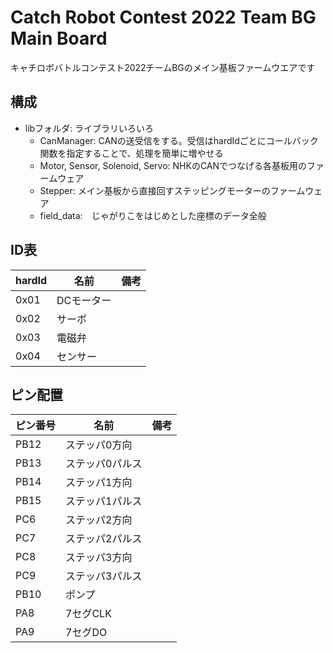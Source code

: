 # Catch Robot Contest 2022 Team BG Main Board

キャチロボバトルコンテスト2022チームBGのメイン基板ファームウエアです

## 構成
- libフォルダ: ライブラリいろいろ
  - CanManager: CANの送受信をする。受信はhardIdごとにコールバック関数を指定することで、処理を簡単に増やせる
  - Motor, Sensor, Solenoid, Servo: NHKのCANでつなげる各基板用のファームウェア
  - Stepper: メイン基板から直接回すステッピングモーターのファームウェア
  - field_data:　じゃがりこをはじめとした座標のデータ全般


## ID表

|hardId|名前|備考|
|--|--|--|
|0x01|DCモーター||
|0x02|サーボ||
|0x03|電磁弁||
|0x04|センサー||

## ピン配置
|ピン番号|名前|備考|
|--|--|--|
|PB12|ステッパ0方向||
|PB13|ステッパ0パルス||
|PB14|ステッパ1方向||
|PB15|ステッパ1パルス||
|PC6|ステッパ2方向||
|PC7|ステッパ2パルス||
|PC8|ステッパ3方向||
|PC9|ステッパ3パルス||
|PB10|ポンプ||
|PA8|7セグCLK||
|PA9|7セグDO||

